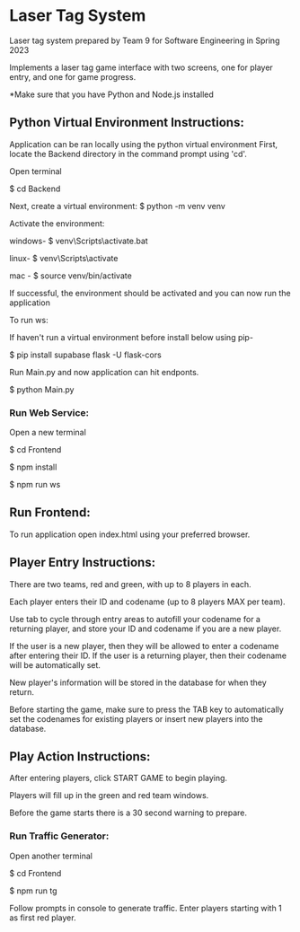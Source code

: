 # Laser Tag System

Laser tag system prepared by Team 9 for Software Engineering in Spring 2023

Implements a laser tag game interface with two screens, one for player entry, and one for game progress.

\*Make sure that you have Python and Node.js installed

## Python Virtual Environment Instructions:

Application can be ran locally using the python virtual environment
First, locate the Backend directory in the command prompt using 'cd'.

Open terminal

$ cd Backend

Next, create a virtual environment:
$ python -m venv venv

Activate the environment:

windows-
$ venv\Scripts\activate.bat

linux-
$ venv\Scripts\activate

mac -
$ source venv/bin/activate

If successful, the environment should be activated and you can now run the application

To run ws:

If haven't run a virtual environment before install below using pip-

$ pip install supabase flask -U flask-cors

Run Main.py and now application can hit endponts.

$ python Main.py

### Run Web Service:

Open a new terminal

$ cd Frontend

$ npm install

$ npm run ws

## Run Frontend:

To run application open index.html using your preferred browser.

## Player Entry Instructions:

There are two teams, red and green, with up to 8 players in each.

Each player enters their ID and codename (up to 8 players MAX per team).

Use tab to cycle through entry areas to autofill your codename for a returning player, and store your ID and codename if you are a new player.

If the user is a new player, then they will be allowed to enter a codename after entering their ID. If the user is a returning player, then their codename will be automatically set.

New player's information will be stored in the database for when they return.

Before starting the game, make sure to press the TAB key to automatically set the codenames for existing players or insert new players into the database.

## Play Action Instructions:

After entering players, click START GAME to begin playing.

Players will fill up in the green and red team windows.

Before the game starts there is a 30 second warning to prepare.

### Run Traffic Generator:

Open another terminal

$ cd Frontend

$ npm run tg

Follow prompts in console to generate traffic. Enter players starting with 1 as first red player.
